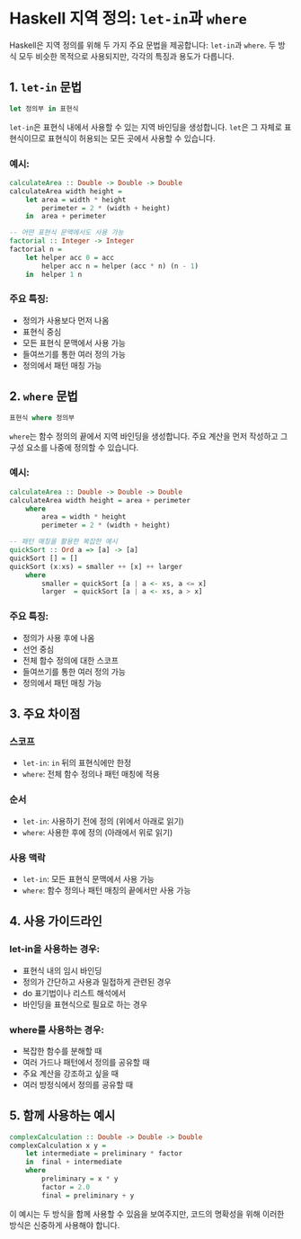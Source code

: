 # Haskell 지역 정의: `let-in`과 `where`

Haskell은 지역 정의를 위해 두 가지 주요 문법을 제공합니다: `let-in`과 `where`. 두 방식 모두 비슷한 목적으로 사용되지만, 각각의 특징과 용도가 다릅니다.

## 1. `let-in` 문법

```haskell
let 정의부 in 표현식
```

`let-in`은 표현식 내에서 사용할 수 있는 지역 바인딩을 생성합니다. `let`은 그 자체로 표현식이므로 표현식이 허용되는 모든 곳에서 사용할 수 있습니다.

### 예시:

```haskell
calculateArea :: Double -> Double -> Double
calculateArea width height =
    let area = width * height
        perimeter = 2 * (width + height)
    in  area + perimeter

-- 어떤 표현식 문맥에서도 사용 가능
factorial :: Integer -> Integer
factorial n =
    let helper acc 0 = acc
        helper acc n = helper (acc * n) (n - 1)
    in  helper 1 n
```

### 주요 특징:

- 정의가 사용보다 먼저 나옴
- 표현식 중심
- 모든 표현식 문맥에서 사용 가능
- 들여쓰기를 통한 여러 정의 가능
- 정의에서 패턴 매칭 가능

## 2. `where` 문법

```haskell
표현식 where 정의부
```

`where`는 함수 정의의 끝에서 지역 바인딩을 생성합니다. 주요 계산을 먼저 작성하고 그 구성 요소를 나중에 정의할 수 있습니다.

### 예시:

```haskell
calculateArea :: Double -> Double -> Double
calculateArea width height = area + perimeter
    where
        area = width * height
        perimeter = 2 * (width + height)

-- 패턴 매칭을 활용한 복잡한 예시
quickSort :: Ord a => [a] -> [a]
quickSort [] = []
quickSort (x:xs) = smaller ++ [x] ++ larger
    where
        smaller = quickSort [a | a <- xs, a <= x]
        larger  = quickSort [a | a <- xs, a > x]
```

### 주요 특징:

- 정의가 사용 후에 나옴
- 선언 중심
- 전체 함수 정의에 대한 스코프
- 들여쓰기를 통한 여러 정의 가능
- 정의에서 패턴 매칭 가능

## 3. 주요 차이점

### 스코프

- `let-in`: `in` 뒤의 표현식에만 한정
- `where`: 전체 함수 정의나 패턴 매칭에 적용

### 순서

- `let-in`: 사용하기 전에 정의 (위에서 아래로 읽기)
- `where`: 사용한 후에 정의 (아래에서 위로 읽기)

### 사용 맥락

- `let-in`: 모든 표현식 문맥에서 사용 가능
- `where`: 함수 정의나 패턴 매칭의 끝에서만 사용 가능

## 4. 사용 가이드라인

### let-in을 사용하는 경우:

- 표현식 내의 임시 바인딩
- 정의가 간단하고 사용과 밀접하게 관련된 경우
- do 표기법이나 리스트 해석에서
- 바인딩을 표현식으로 필요로 하는 경우

### where를 사용하는 경우:

- 복잡한 함수를 분해할 때
- 여러 가드나 패턴에서 정의를 공유할 때
- 주요 계산을 강조하고 싶을 때
- 여러 방정식에서 정의를 공유할 때

## 5. 함께 사용하는 예시

```haskell
complexCalculation :: Double -> Double -> Double
complexCalculation x y =
    let intermediate = preliminary * factor
    in  final + intermediate
    where
        preliminary = x * y
        factor = 2.0
        final = preliminary + y
```

이 예시는 두 방식을 함께 사용할 수 있음을 보여주지만, 코드의 명확성을 위해 이러한 방식은 신중하게 사용해야 합니다.
